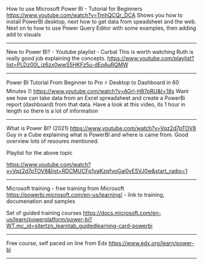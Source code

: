 How to use Microsoft Power BI - Tutorial for Beginners
https://www.youtube.com/watch?v=TmhQCQr_DCA
Shows you how to install PowerBI desktop, next how to get data from speadsheet and the web.  Next on to how to use Power Query Editor with some examples, then adding add to visuals

---

New to Power BI? - Youtube playlist - Curbal
This is worth watching Ruth is really good job explaining the concepts.
https://www.youtube.com/playlist?list=PLDz00l_jz6zx0wwS5HKFz5u-dEoAuRQMW

---

Power BI Tutorial From Beginner to Pro ⚡ Desktop to Dashboard in 60 Minutes ⏰
https://www.youtube.com/watch?v=AGrl-H87pRU&t=18s
Want see how can take data from an Excel spreadsheet and create a PowerBi report (dashboard) from that data.  Have a look at this video, its 1 hour in length so there is a lot of information

---

What is Power BI? (2021)
https://www.youtube.com/watch?v=Vqz2d7pTOV8
Guy in a Cube explaining what is PowerBI and where is came from.  Good overview lots of resoures mentioned.

Playlist for the above topic  

https://www.youtube.com/watch?v=Vqz2d7pTOV8&list=RDCMUCFp1vaKzpfvoGai0vE5VJ0w&start_radio=1

---

Microsoft training  - free training from Microsoft 
https://powerbi.microsoft.com/en-us/learning/ - link to training, documenation and samples

Set of guided training courses 
https://docs.microsoft.com/en-us/learn/powerplatform/power-bi?WT.mc_id=sitertzn_learntab_guidedlearning-card-powerbi

---
Free course, self paced on line from Edx
https://www.edx.org/learn/power-bi

---
